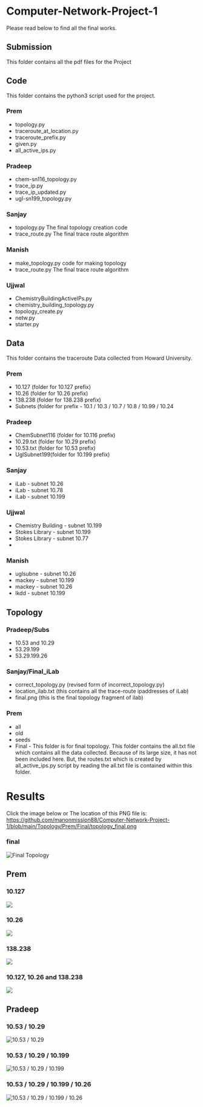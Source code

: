 # Computer-Network-Project-1
Please read below to find all the final works.

## Submission
This folder contains all the pdf files for the Project
## Code
This folder contains the python3 script used for the project.
### Prem
* topology.py
* traceroute_at_location.py
* traceroute_prefix.py
* given.py
* all_active_ips.py

### Pradeep
* chem-sn116_topology.py
* trace_ip.py
* trace_ip_updated.py
* ugl-sn199_topology.py

### Sanjay
* topology.py
  The final topology creation code
* trace_route.py
  The final trace route algorithm

### Manish
* make_topology.py
  code for making topology 
* trace_route.py
  The final trace route algorithm

### Ujjwal
* ChemistryBuildingActiveIPs.py
* chemistry_building_topology.py
* topology_create.py
* netw.py
* starter.py
  
## Data
This folder contains the traceroute Data collected from Howard University.
### Prem
* 10.127 (folder for 10.127 prefix)
* 10.26 (folder for 10.26 prefix)
* 138.238 (folder for 138.238 prefix)
* Subnets (folder for prefix - 10.1 / 10.3 / 10.7 / 10.8 / 10.99 / 10.24

### Pradeep
* ChemSubnet116 (folder for 10.116 prefix)
* 10.29.txt (folder for 10.29 prefix)
* 10.53.txt (folder for 10.53 prefix)
* UglSubnet199(folder for 10.199 prefix)

### Sanjay
* iLab - subnet 10.26
* iLab - subnet 10.78
* iLab - subnet 10.199

### Ujjwal
* Chemistry Building - subnet 10.199
* Stokes Library - subnet 10.199
* Stokes Library - subnet 10.77
* 
### Manish
* uglsubne - subnet 10.26
* mackey - subnet 10.199
* mackey - subnet 10.26
* lkdd - subnet 10.199

## Topology
### Pradeep/Subs
* 10.53 and 10.29
* 53.29.199
* 53.29.199.26

### Sanjay/Final_iLab
* correct_topology.py (revised form of incorrect_topology.py)
* location_ilab.txt (this contains all the trace-route  ipaddresses of iLab)
* final.png (this is the final topology fragment of ilab)

### Prem
* all
* old
* seeds
* Final - This folder is for final topology. This folder contains the all.txt file which contains all the data collected. Because of its large size, it has not been included here. But, the routes.txt which is created by all_active_ips.py script by reading the all.txt file is contained within this folder.
# Results
Click the image below or The location of this PNG file is: https://github.com/manonmission88/Computer-Network-Project-1/blob/main/Topology/Prem/Final/topology_final.png



### final
![Final Topology](https://github.com/manonmission88/Computer-Network-Project-1/blob/main/Topology/Prem/Final/topology_final.png)


## Prem

### 10.127
![](https://github.com/manonmission88/Computer-Network-Project-1/blob/main/Topology/Prem/fragments/10.127/10.127.png)

### 10.26
![](https://github.com/manonmission88/Computer-Network-Project-1/blob/main/Topology/Prem/fragments/10.26/10.26.png)

### 138.238
![](https://github.com/manonmission88/Computer-Network-Project-1/blob/main/Topology/Prem/fragments/138.238/138.238.png)
### 10.127, 10.26 and 138.238
![](https://github.com/manonmission88/Computer-Network-Project-1/blob/main/Topology/Prem/fragments/26.127-138.238/26.127-138.238.png)


## Pradeep
### 10.53 / 10.29
![10.53 / 10.29](https://github.com/manonmission88/Computer-Network-Project-1/blob/main/Topology/Pradeep/Subs/10.53%20and%2010.29/10.53-and-10.29.png)
### 10.53 / 10.29 / 10.199
![10.53 / 10.29 / 10.199](https://github.com/manonmission88/Computer-Network-Project-1/blob/main/Topology/Pradeep/Subs/53.29.199.26/53.29.199.26.png)
### 10.53 / 10.29 / 10.199 / 10.26
![10.53 / 10.29 / 10.199 / 10.26](https://github.com/manonmission88/Computer-Network-Project-1/blob/main/Topology/Pradeep/Subs/53.29.199.26/53.29.199.26.png)




